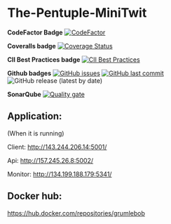 # The-Pentuple-MiniTwit

**CodeFactor Badge**
[![CodeFactor](https://www.codefactor.io/repository/github/Grumlebob/The-Pentuple-MiniTwit/badge)](https://www.codefactor.io/repository/github/Grumlebob/The-Pentuple-MiniTwit)

**Coveralls badge**
[![Coverage Status](https://coveralls.io/repos/github/Grumlebob/The-Pentuple-MiniTwit/badge.svg?branch=main)](https://coveralls.io/github/Grumlebob/The-Pentuple-MiniTwit?branch=main)

**CII Best Practices badge**
[![CII Best Practices](https://bestpractices.coreinfrastructure.org/projects/10014/badge)](https://bestpractices.coreinfrastructure.org/projects/10014)


**Github badges**
[![GitHub issues](https://img.shields.io/github/issues/Grumlebob/The-Pentuple-MiniTwit.svg)](https://github.com/Grumlebob/The-Pentuple-MiniTwit/issues)
[![GitHub last commit](https://img.shields.io/github/last-commit/Grumlebob/The-Pentuple-MiniTwit.svg)](https://github.com/Grumlebob/The-Pentuple-MiniTwit/commits/main)
![GitHub release (latest by date)](https://img.shields.io/github/v/release/Grumlebob/The-Pentuple-MiniTwit)

**SonarQube**
[![Quality gate](https://sonarcloud.io/api/project_badges/quality_gate?project=Grumlebob_The-Pentuple-MiniTwit)](https://sonarcloud.io/summary/new_code?id=Grumlebob_The-Pentuple-MiniTwit)

## Application:

(When it is running)

Client:
http://143.244.206.14:5001/

Api:
http://157.245.26.8:5002/

Monitor:
http://134.199.188.179:5341/

## Docker hub:

https://hub.docker.com/repositories/grumlebob
